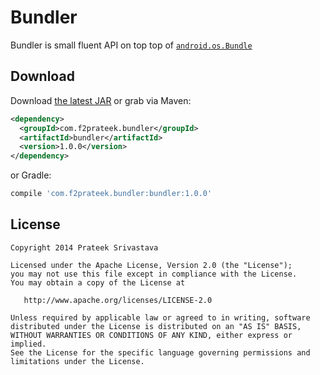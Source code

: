 Bundler
=======

Bundler is small fluent API on top top of [`android.os.Bundle`](http://developer.android.com/reference/android/os/Bundle.html)

Download
--------

Download [the latest JAR][1] or grab via Maven:

```xml
<dependency>
  <groupId>com.f2prateek.bundler</groupId>
  <artifactId>bundler</artifactId>
  <version>1.0.0</version>
</dependency>
```
or Gradle:
```groovy
compile 'com.f2prateek.bundler:bundler:1.0.0'
```


License
-------

    Copyright 2014 Prateek Srivastava

    Licensed under the Apache License, Version 2.0 (the "License");
    you may not use this file except in compliance with the License.
    You may obtain a copy of the License at

       http://www.apache.org/licenses/LICENSE-2.0

    Unless required by applicable law or agreed to in writing, software
    distributed under the License is distributed on an "AS IS" BASIS,
    WITHOUT WARRANTIES OR CONDITIONS OF ANY KIND, either express or implied.
    See the License for the specific language governing permissions and
    limitations under the License.



 [1]: http://repository.sonatype.org/service/local/artifact/maven/redirect?r=central-proxy&g=com.f2prateek.bundler&a=bundler&v=LATEST

